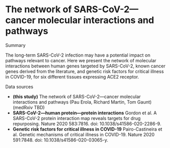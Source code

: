 # The network of SARS-CoV-2—cancer molecular interactions and pathways 

Summary

The long-term SARS-CoV-2 infection may have a potential impact on pathways relevant to cancer. Here we present the network of molecular interactions between human genes targeted by SARS-CoV-2, known cancer genes derived from the literature, and genetic risk factors for critical illness in COVID-19, for six different tissues expressing ACE2 receptor.

Data sources

- **(this study)** The network of SARS-CoV-2—cancer molecular interactions and pathways (Pau Erola, Richard Martin, Tom Gaunt) (medRxiv TBD)
- **SARS-CoV-2—human protein—protein interactions** Gordon et al. A SARS-CoV-2 protein interaction map reveals targets for drug repurposing. Nature 2020 583:7816. doi: 10.1038/s41586-020-2286-9.
- **Genetic risk factors for critical illness in COVID-19** Pairo-Castineira et al. Genetic mechanisms of critical illness in COVID-19. Nature 2020 591:7848. doi: 10.1038/s41586-020-03065-y.
